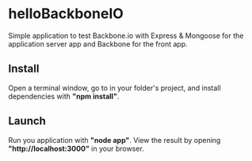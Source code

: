 # helloBackboneIO


Simple application to test Backbone.io with Express & Mongoose for the application server app and Backbone for the front app.

## Install

Open a terminal window, go to in your folder's project, and install dependencies with __"npm install"__.

## Launch

Run you application with __"node app"__.
View the result by opening __"http://localhost:3000"__ in your browser.